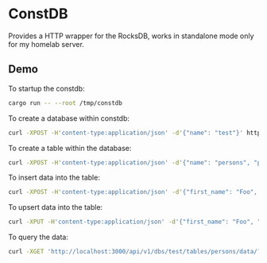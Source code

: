 # ConstDB

Provides a HTTP wrapper for the RocksDB, works in standalone mode only for my homelab server.

## Demo

To startup the constdb:

```bash
cargo run -- --root /tmp/constdb
```

To create a database within constdb:

```bash
curl -XPOST -H'content-type:application/json' -d'{"name": "test"}' http://localhost:3000/api/v1/dbs/
```

To create a table within the database:

```bash
curl -XPOST -H'content-type:application/json' -d'{"name": "persons", "primary_keys": ["last_name", "first_name"]}' http://localhost:3000/api/v1/dbs/test/tables/
```

To insert data into the table:

```bash
curl -XPOST -H'content-type:application/json' -d'{"first_name": "Foo", "last_name": "Bar", "age": 10, "gender": "male"}' http://localhost:3000/api/v1/dbs/test/tables/persons/data/
```

To upsert data into the table:

```bash
curl -XPUT -H'content-type:application/json' -d'{"first_name": "Foo", "last_name": "Bar", "age": 11, "address": ""}' http://localhost:3000/api/v1/dbs/test/tables/persons/data/
```

To query the data:

```bash
curl -XGET 'http://localhost:3000/api/v1/dbs/test/tables/persons/data/?last_name=Bar&first_name=Foo'
```
